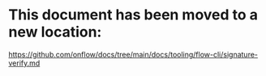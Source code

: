 # This document has been moved to a new location:

https://github.com/onflow/docs/tree/main/docs/tooling/flow-cli/signature-verify.md
